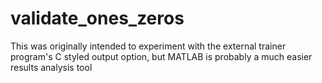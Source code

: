 # validate_ones_zeros

This was originally intended to experiment with the external trainer program's C
styled output option, but MATLAB is probably a much easier results analysis tool
